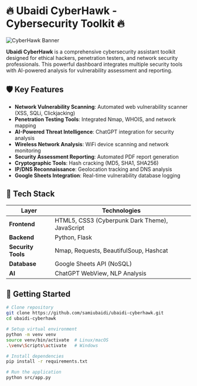 # 🔥 Ubaidi CyberHawk - Cybersecurity Toolkit 🔥

![CyberHawk Banner](https://via.placeholder.com/1200x400/0a0a18/0aff9d?text=UBAIDI+CYBERHAWK+-+ETHICAL+HACKING+TOOLKIT)

**Ubaidi CyberHawk** is a comprehensive cybersecurity assistant toolkit designed for ethical hackers, penetration testers, and network security professionals. This powerful dashboard integrates multiple security tools with AI-powered analysis for vulnerability assessment and reporting.

## 🛡️ Key Features

- **Network Vulnerability Scanning**: Automated web vulnerability scanner (XSS, SQLi, Clickjacking)
- **Penetration Testing Tools**: Integrated Nmap, WHOIS, and network mapping
- **AI-Powered Threat Intelligence**: ChatGPT integration for security analysis
- **Wireless Network Analysis**: WiFi device scanning and network monitoring
- **Security Assessment Reporting**: Automated PDF report generation
- **Cryptographic Tools**: Hash cracking (MD5, SHA1, SHA256)
- **IP/DNS Reconnaissance**: Geolocation tracking and DNS analysis
- **Google Sheets Integration**: Real-time vulnerability database logging

## 🔧 Tech Stack

| Layer       | Technologies |
|-------------|--------------|
| **Frontend** | HTML5, CSS3 (Cyberpunk Dark Theme), JavaScript |
| **Backend**  | Python, Flask |
| **Security Tools** | Nmap, Requests, BeautifulSoup, Hashcat |
| **Database** | Google Sheets API (NoSQL) |
| **AI**       | ChatGPT WebView, NLP Analysis |

## 🚀 Getting Started

```bash
# Clone repository
git clone https://github.com/samiubaidi/ubaidi-cyberhawk.git
cd ubaidi-cyberhawk

# Setup virtual environment
python -m venv venv
source venv/bin/activate  # Linux/macOS
.\venv\Scripts\activate   # Windows

# Install dependencies
pip install -r requirements.txt

# Run the application
python src/app.py
